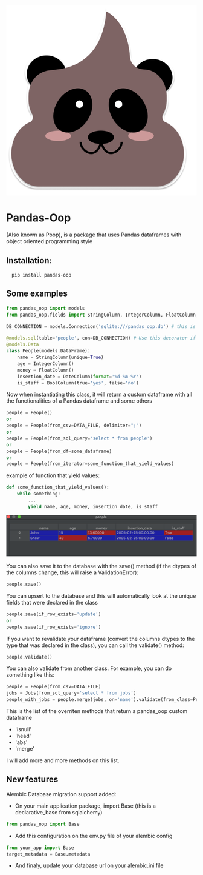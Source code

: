 ![image](static/images/poop_sticker.png)
# Pandas-Oop
(Also known as Poop), is a package that uses Pandas dataframes with object oriented programming style

Installation:
- 

```shell script
  pip install pandas-oop
```

Some examples
-

```python
from pandas_oop import models
from pandas_oop.fields import StringColumn, IntegerColumn, FloatColumn, DateColumn, BoolColumn
```
```python
DB_CONNECTION = models.Connection('sqlite:///pandas_oop.db') # this is the same con_string for sqlalchemy engine
```
```python
@models.sql(table='people', con=DB_CONNECTION) # Use this decorator if you want to connect your class to a database
@models.Data
class People(models.DataFrame):
    name = StringColumn(unique=True)
    age = IntegerColumn()
    money = FloatColumn()
    insertion_date = DateColumn(format='%d-%m-%Y')
    is_staff = BoolColumn(true='yes', false='no')
```

Now when instantiating this class, it will return a custom dataframe with all the functionalities of a Pandas
dataframe and some others

```python
people = People()
or
people = People(from_csv=DATA_FILE, delimiter=";")
or
people = People(from_sql_query='select * from people')
or
people = People(from_df=some_dataframe)
or
people = People(from_iterator=some_function_that_yield_values)
```
example of function that yield values:

```python
def some_function_that_yield_values():
    while something:
        ...
        yield name, age, money, insertion_date, is_staff
```

![image](static/images/df.png)

You can also save it to the database with the save() method (if the dtypes of the columns change, this will raise a 
ValidationError):

```python
people.save()
```

You can upsert to the database and this will automatically look at the unique fields that were declared in the class

```python
people.save(if_row_exists='update')
or
people.save(if_row_exists='ignore')
```

If you want to revalidate your dataframe (convert the columns dtypes to the type that was declared in the class), you can 
call the validate() method:

```python
people.validate()
```

You can also validate from another class. For example, you can do something like this:  

```python
people = People(from_csv=DATA_FILE)
jobs = Jobs(from_sql_query='select * from jobs')
people_with_jobs = people.merge(jobs, on='name').validate(from_class=PeopleWithJobs)
```

This is the list of the overriten methods that return a pandas_oop custom dataframe
- 'isnull'
- 'head'
- 'abs'
- 'merge'

I will add more and more methods on this list.


New features
-
Alembic Database migration support added:
- On your main application package, import Base (this is a declarative_base from sqlalchemy)
```python
from pandas_oop import Base
```
- Add this configuration on the env.py file of your alembic config
```python
from your_app import Base
target_metadata = Base.metadata
```
- And finaly, update your database url on your alembic.ini file